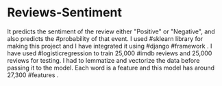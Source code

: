 # Reviews-Sentiment
It predicts the sentiment of the review either "Positive" or "Negative", and also predicts the #probability of that event. I used #sklearn library for making this project and I have integrated it using #django #framework . I have used #logisticregression to train 25,000 #imdb reviews and 25,000 reviews for testing. I had to lemmatize and vectorize the data before passing it to the model. Each word is a feature and this model has around 27,300 #features .

